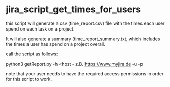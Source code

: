 # jira_script_get_times_for_users

this script will generate a csv (time_report.csv) file with the times each user spend on each task on a project.

It will also generate a summary (time_report_summary.txt, which includes the times a user has spend on a project overall.


call the script as follows:


python3 getReport.py -h <host - z.B. https://www.myjira.de -u <username of your jira user> -p <password of your jira user>


note that your user needs to have the required access permissions in order for this script to work.